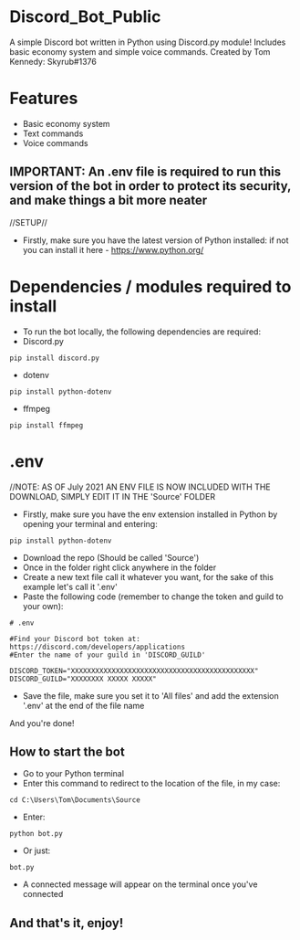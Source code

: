# Discord_Bot_Public
A simple Discord bot written in Python using Discord.py module! Includes basic economy system and simple voice commands.
Created by Tom Kennedy: Skyrub#1376

# Features
- Basic economy system
- Text commands
- Voice commands

IMPORTANT: An .env file is required to run this version of the bot in order to protect its security, and make things a bit more neater
---------------------------------------------------------------------------------------------------------------------------------------------------
//SETUP//
- Firstly, make sure you have the latest version of Python installed: if not you can install it here - https://www.python.org/
# Dependencies / modules required to install
- To run the bot locally, the following dependencies are required:
- Discord.py
```
pip install discord.py
```
- dotenv
```
pip install python-dotenv
```
- ffmpeg
```
pip install ffmpeg
```

# .env
//NOTE: AS OF July 2021 AN ENV FILE IS NOW INCLUDED WITH THE DOWNLOAD, SIMPLY EDIT IT IN THE 'Source' FOLDER
- Firstly, make sure you have the env extension installed in Python by opening your terminal and entering:
```
pip install python-dotenv
```

- Download the repo (Should be called 'Source')
- Once in the folder right click anywhere in the folder
- Create a new text file call it whatever you want, for the sake of this example let's call it '.env'
- Paste the following code (remember to change the token and guild to your own):
```
# .env

#Find your Discord bot token at: https://discord.com/developers/applications
#Enter the name of your guild in 'DISCORD_GUILD'

DISCORD_TOKEN="XXXXXXXXXXXXXXXXXXXXXXXXXXXXXXXXXXXXXXXXXXXXX"
DISCORD_GUILD="XXXXXXXX XXXXX XXXXX"
```
- Save the file, make sure you set it to 'All files' and add the extension '.env' at the end of the file name

And you're done!

How to start the bot
---------------------------------------------------------------------------------------------------------------------------------------------------
- Go to your Python terminal
- Enter this command to redirect to the location of the file, in my case:
```
cd C:\Users\Tom\Documents\Source
```
- Enter:
```
python bot.py
```
- Or just:
```
bot.py
```
- A connected message will appear on the terminal once you've connected

And that's it, enjoy!
---------------------------------------------------------------------------------------------------------------------------------------------------
